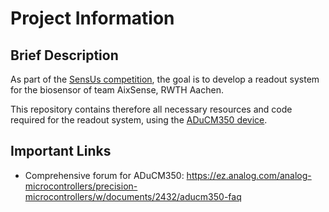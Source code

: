 # Project Information

## Brief Description
As part of the [SensUs competition](https://www.sensus.org/), the goal is to develop a readout system for the biosensor of team AixSense, RWTH Aachen. 

This repository contains therefore all necessary resources and code required for the readout system, using the [ADuCM350 device](https://www.analog.com/en/products/aducm350.html). 

## Important Links

- Comprehensive forum for ADuCM350: https://ez.analog.com/analog-microcontrollers/precision-microcontrollers/w/documents/2432/aducm350-faq